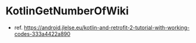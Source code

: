 # KotlinGetNumberOfWiki

* ref. https://android.jlelse.eu/kotlin-and-retrofit-2-tutorial-with-working-codes-333a4422a890
